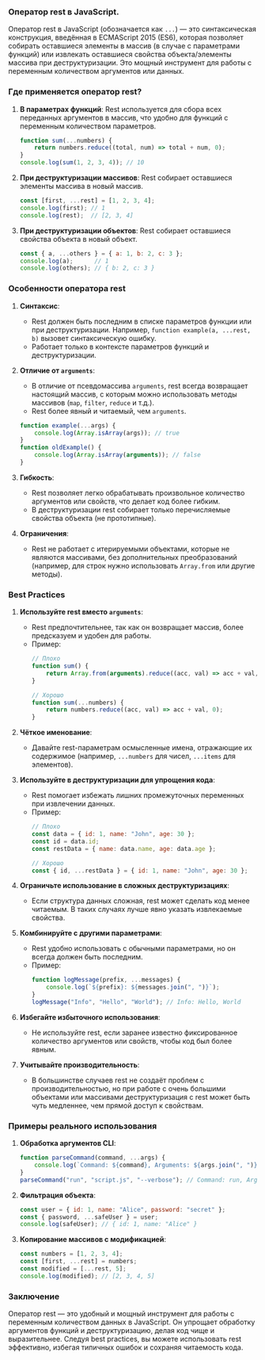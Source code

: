 ### Оператор rest в JavaScript.

Оператор rest в JavaScript (обозначается как `...`) — это синтаксическая конструкция, введённая в ECMAScript 2015 (ES6), 
которая позволяет собирать оставшиеся элементы в массив (в случае с параметрами функций) или извлекать оставшиеся свойства 
объекта/элементы массива при деструктуризации. Это мощный инструмент для работы с переменным количеством аргументов или данных.

### Где применяется оператор rest?

1. **В параметрах функций**:
   Rest используется для сбора всех переданных аргументов в массив, что удобно для функций с переменным количеством параметров.

   ```javascript
   function sum(...numbers) {
       return numbers.reduce((total, num) => total + num, 0);
   }
   console.log(sum(1, 2, 3, 4)); // 10
   ```

2. **При деструктуризации массивов**:
   Rest собирает оставшиеся элементы массива в новый массив.

   ```javascript
   const [first, ...rest] = [1, 2, 3, 4];
   console.log(first); // 1
   console.log(rest);  // [2, 3, 4]
   ```

3. **При деструктуризации объектов**:
   Rest собирает оставшиеся свойства объекта в новый объект.

   ```javascript
   const { a, ...others } = { a: 1, b: 2, c: 3 };
   console.log(a);      // 1
   console.log(others); // { b: 2, c: 3 }
   ```

### Особенности оператора rest

1. **Синтаксис**:
   - Rest должен быть последним в списке параметров функции или при деструктуризации. Например, `function example(a, ...rest, b)` вызовет синтаксическую ошибку.
   - Работает только в контексте параметров функций и деструктуризации.

2. **Отличие от `arguments`**:
   - В отличие от псевдомассива `arguments`, rest всегда возвращает настоящий массив, с которым можно использовать методы массивов (`map`, `filter`, `reduce` и т.д.).
   - Rest более явный и читаемый, чем `arguments`.

   ```javascript
   function example(...args) {
       console.log(Array.isArray(args)); // true
   }
   function oldExample() {
       console.log(Array.isArray(arguments)); // false
   }
   ```

3. **Гибкость**:
   - Rest позволяет легко обрабатывать произвольное количество аргументов или свойств, что делает код более гибким.
   - В деструктуризации rest собирает только перечисляемые свойства объекта (не прототипные).

4. **Ограничения**:
   - Rest не работает с итерируемыми объектами, которые не являются массивами, без дополнительных преобразований (например, для строк нужно использовать `Array.from` или другие методы).

### Best Practices

1. **Используйте rest вместо `arguments`**:
   - Rest предпочтительнее, так как он возвращает массив, более предсказуем и удобен для работы.
   - Пример:
     ```javascript
     // Плохо
     function sum() {
         return Array.from(arguments).reduce((acc, val) => acc + val, 0);
     }

     // Хорошо
     function sum(...numbers) {
         return numbers.reduce((acc, val) => acc + val, 0);
     }
     ```

2. **Чёткое именование**:
   - Давайте rest-параметрам осмысленные имена, отражающие их содержимое (например, `...numbers` для чисел, `...items` для элементов).

3. **Используйте в деструктуризации для упрощения кода**:
   - Rest помогает избежать лишних промежуточных переменных при извлечении данных.
   - Пример:
     ```javascript
     // Плохо
     const data = { id: 1, name: "John", age: 30 };
     const id = data.id;
     const restData = { name: data.name, age: data.age };

     // Хорошо
     const { id, ...restData } = { id: 1, name: "John", age: 30 };
     ```

4. **Ограничьте использование в сложных деструктуризациях**:
   - Если структура данных сложная, rest может сделать код менее читаемым. В таких случаях лучше явно указать извлекаемые свойства.

5. **Комбинируйте с другими параметрами**:
   - Rest удобно использовать с обычными параметрами, но он всегда должен быть последним.
   - Пример:
     ```javascript
     function logMessage(prefix, ...messages) {
         console.log(`${prefix}: ${messages.join(", ")}`);
     }
     logMessage("Info", "Hello", "World"); // Info: Hello, World
     ```

6. **Избегайте избыточного использования**:
   - Не используйте rest, если заранее известно фиксированное количество аргументов или свойств, чтобы код был более явным.

7. **Учитывайте производительность**:
   - В большинстве случаев rest не создаёт проблем с производительностью, но при работе с очень большими объектами или массивами деструктуризация с rest может быть чуть медленнее, чем прямой доступ к свойствам.

### Примеры реального использования

1. **Обработка аргументов CLI**:
   ```javascript
   function parseCommand(command, ...args) {
       console.log(`Command: ${command}, Arguments: ${args.join(", ")}`);
   }
   parseCommand("run", "script.js", "--verbose"); // Command: run, Arguments: script.js, --verbose
   ```

2. **Фильтрация объекта**:
   ```javascript
   const user = { id: 1, name: "Alice", password: "secret" };
   const { password, ...safeUser } = user;
   console.log(safeUser); // { id: 1, name: "Alice" }
   ```

3. **Копирование массивов с модификацией**:
   ```javascript
   const numbers = [1, 2, 3, 4];
   const [first, ...rest] = numbers;
   const modified = [...rest, 5];
   console.log(modified); // [2, 3, 4, 5]
   ```

### Заключение

Оператор rest — это удобный и мощный инструмент для работы с переменным количеством данных в JavaScript. Он упрощает 
обработку аргументов функций и деструктуризацию, делая код чище и выразительнее. Следуя best practices, вы можете 
использовать rest эффективно, избегая типичных ошибок и сохраняя читаемость кода.